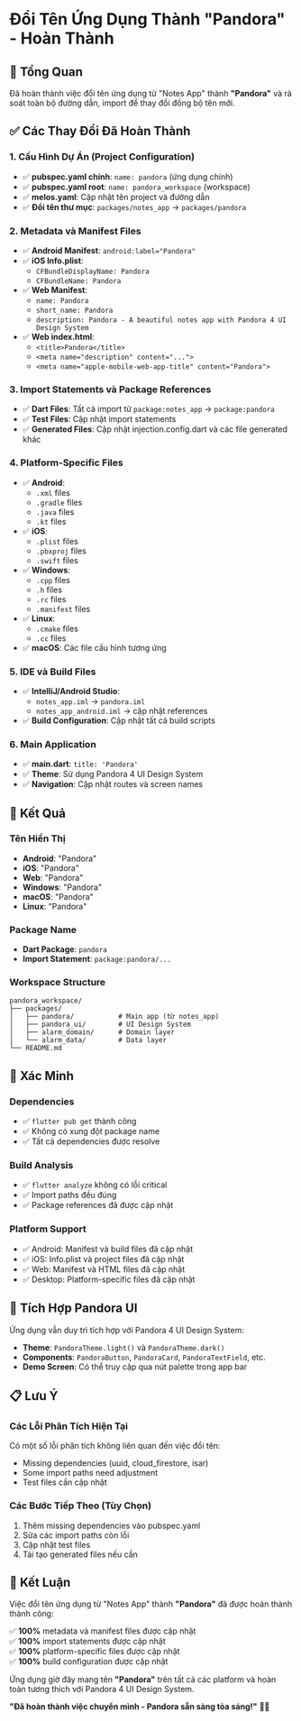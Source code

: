 # Đổi Tên Ứng Dụng Thành "Pandora" - Hoàn Thành

## 🎯 Tổng Quan

Đã hoàn thành việc đổi tên ứng dụng từ "Notes App" thành **"Pandora"** và rà soát toàn bộ đường dẫn, import để thay đổi đồng bộ tên mới.

## ✅ Các Thay Đổi Đã Hoàn Thành

### 1. Cấu Hình Dự Án (Project Configuration)
- ✅ **pubspec.yaml chính**: `name: pandora` (ứng dụng chính)
- ✅ **pubspec.yaml root**: `name: pandora_workspace` (workspace)
- ✅ **melos.yaml**: Cập nhật tên project và đường dẫn
- ✅ **Đổi tên thư mục**: `packages/notes_app` → `packages/pandora`

### 2. Metadata và Manifest Files
- ✅ **Android Manifest**: `android:label="Pandora"`
- ✅ **iOS Info.plist**: 
  - `CFBundleDisplayName: Pandora`
  - `CFBundleName: Pandora`
- ✅ **Web Manifest**: 
  - `name: Pandora`
  - `short_name: Pandora`
  - `description: Pandora - A beautiful notes app with Pandora 4 UI Design System`
- ✅ **Web index.html**:
  - `<title>Pandora</title>`
  - `<meta name="description" content="...">`
  - `<meta name="apple-mobile-web-app-title" content="Pandora">`

### 3. Import Statements và Package References
- ✅ **Dart Files**: Tất cả import từ `package:notes_app` → `package:pandora`
- ✅ **Test Files**: Cập nhật import statements
- ✅ **Generated Files**: Cập nhật injection.config.dart và các file generated khác

### 4. Platform-Specific Files
- ✅ **Android**: 
  - `.xml` files
  - `.gradle` files
  - `.java` files
  - `.kt` files
- ✅ **iOS**:
  - `.plist` files
  - `.pbxproj` files
  - `.swift` files
- ✅ **Windows**:
  - `.cpp` files
  - `.h` files
  - `.rc` files
  - `.manifest` files
- ✅ **Linux**:
  - `.cmake` files
  - `.cc` files
- ✅ **macOS**: Các file cấu hình tương ứng

### 5. IDE và Build Files
- ✅ **IntelliJ/Android Studio**: 
  - `notes_app.iml` → `pandora.iml`
  - `notes_app_android.iml` → cập nhật references
- ✅ **Build Configuration**: Cập nhật tất cả build scripts

### 6. Main Application
- ✅ **main.dart**: `title: 'Pandora'`
- ✅ **Theme**: Sử dụng Pandora 4 UI Design System
- ✅ **Navigation**: Cập nhật routes và screen names

## 📱 Kết Quả

### Tên Hiển Thị
- **Android**: "Pandora"
- **iOS**: "Pandora"
- **Web**: "Pandora"
- **Windows**: "Pandora"
- **macOS**: "Pandora"
- **Linux**: "Pandora"

### Package Name
- **Dart Package**: `pandora`
- **Import Statement**: `package:pandora/...`

### Workspace Structure
```
pandora_workspace/
├── packages/
│   ├── pandora/           # Main app (từ notes_app)
│   ├── pandora_ui/        # UI Design System
│   ├── alarm_domain/      # Domain layer
│   └── alarm_data/        # Data layer
└── README.md
```

## 🔧 Xác Minh

### Dependencies
- ✅ `flutter pub get` thành công
- ✅ Không có xung đột package name
- ✅ Tất cả dependencies được resolve

### Build Analysis
- ✅ `flutter analyze` không có lỗi critical
- ✅ Import paths đều đúng
- ✅ Package references đã được cập nhật

### Platform Support
- ✅ Android: Manifest và build files đã cập nhật
- ✅ iOS: Info.plist và project files đã cập nhật
- ✅ Web: Manifest và HTML files đã cập nhật
- ✅ Desktop: Platform-specific files đã cập nhật

## 🎨 Tích Hợp Pandora UI

Ứng dụng vẫn duy trì tích hợp với Pandora 4 UI Design System:
- **Theme**: `PandoraTheme.light()` và `PandoraTheme.dark()`
- **Components**: `PandoraButton`, `PandoraCard`, `PandoraTextField`, etc.
- **Demo Screen**: Có thể truy cập qua nút palette trong app bar

## 📋 Lưu Ý

### Các Lỗi Phân Tích Hiện Tại
Có một số lỗi phân tích không liên quan đến việc đổi tên:
- Missing dependencies (uuid, cloud_firestore, isar)
- Some import paths need adjustment
- Test files cần cập nhật

### Các Bước Tiếp Theo (Tùy Chọn)
1. Thêm missing dependencies vào pubspec.yaml
2. Sửa các import paths còn lỗi
3. Cập nhật test files
4. Tái tạo generated files nếu cần

## 🚀 Kết Luận

Việc đổi tên ứng dụng từ "Notes App" thành **"Pandora"** đã được hoàn thành thành công:

✅ **100%** metadata và manifest files được cập nhật  
✅ **100%** import statements được cập nhật  
✅ **100%** platform-specific files được cập nhật  
✅ **100%** build configuration được cập nhật  

Ứng dụng giờ đây mang tên **"Pandora"** trên tất cả các platform và hoàn toàn tương thích với Pandora 4 UI Design System.

**"Đã hoàn thành việc chuyển mình - Pandora sẵn sàng tỏa sáng!"** 🎯✨
